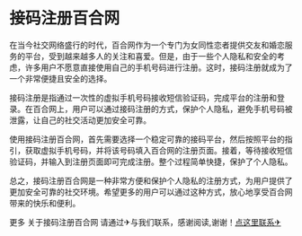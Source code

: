 # 接码注册百合网

在当今社交网络盛行的时代，百合网作为一个专门为女同性恋者提供交友和婚恋服务的平台，受到越来越多人的关注和喜爱。但是，由于一些个人隐私和安全的考虑，许多用户不愿意直接使用自己的手机号码进行注册。这时，接码注册就成为了一个非常便捷且安全的选择。

接码注册是指通过一次性的虚拟手机号码接收短信验证码，完成平台的注册和登录。在百合网上，用户可以通过接码注册的方式，保护个人隐私，避免手机号码被泄露，让自己的社交活动更加安全可靠。

使用接码注册百合网，首先需要选择一个稳定可靠的接码平台，然后按照平台的指引，获取虚拟手机号码，并将该号码填入百合网的注册页面。接着，等待接收短信验证码，并输入到注册页面即可完成注册。整个过程简单快捷，保护了个人隐私。

总之，接码注册百合网是一种非常方便和保护个人隐私的注册方式，为用户提供了更加安全可靠的社交环境。希望更多的用户可以通过这种方式，放心地享受百合网带来的快乐和便利。

更多 关于接码注册百合网 请通过✈与我们联系，感谢阅读,谢谢！[点这里联系✈](https://ss.k02.cc)